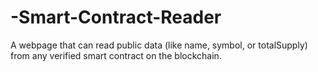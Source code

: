 # -Smart-Contract-Reader
A webpage that can read public data (like name, symbol, or totalSupply) from any verified smart contract on the blockchain.
